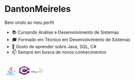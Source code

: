 # DantonMeireles
Bem vindo ao meu perfil

- 📚 Cursando Análise e Desenvolvimento de Sistemas
- 🎓 Formado em Técnico em Desenvolvimento de Sistemas
- 🌱 Gosto de aprender sobre Java, SQL, C#
- 📫 Sempre em busca de novos conhecimentos

<div style="display: inline_block"><br>
<img align="center" height="30" width="40" src="https://raw.githubusercontent.com/devicons/devicon/master/icons/java/java-original.svg">
<img align="center" height="30" width="40" src="https://raw.githubusercontent.com/devicons/devicon/master/icons/csharp/csharp-original.svg">
<img align="center" height="30" width="40" src="https://raw.githubusercontent.com/devicons/devicon/1119b9f84c0290e0f0b38982099a2bd027a48bf1/icons/mysql/mysql-original-wordmark.svg">
</div> <br>